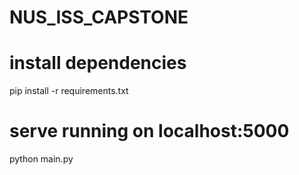 # NUS_ISS_CAPSTONE

# install dependencies
pip install -r requirements.txt

# serve running on localhost:5000
python main.py